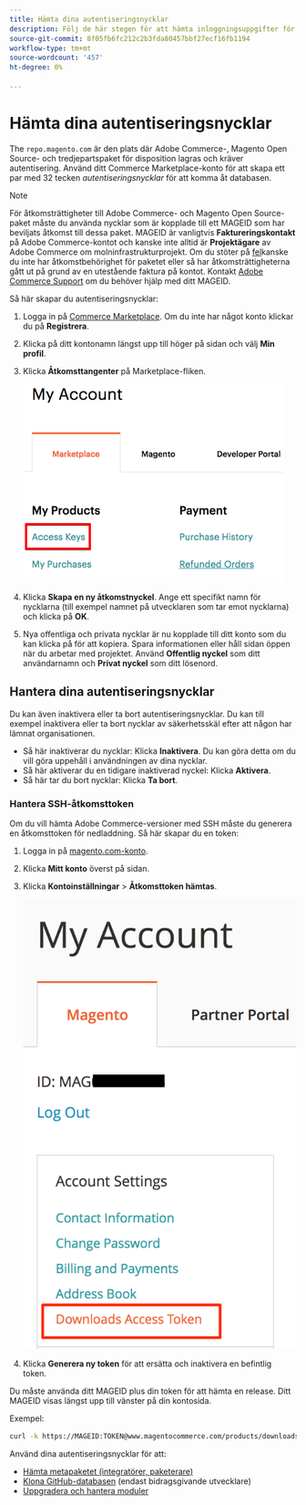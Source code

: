 ```yaml
---
title: Hämta dina autentiseringsnycklar
description: Följ de här stegen för att hämta inloggningsuppgifter för att komma åt Adobe Commerce- och Magento Open Source Composer-paket på repo.magento.com.
source-git-commit: 8f05fb6fc212c2b3fda80457bbf27ecf16fb1194
workflow-type: tm+mt
source-wordcount: '457'
ht-degree: 0%

---
```



# Hämta dina autentiseringsnycklar

The `repo.magento.com` är den plats där Adobe Commerce-, Magento Open Source- och tredjepartspaket för disposition lagras och kräver autentisering. Använd ditt Commerce Marketplace-konto för att skapa ett par med 32 tecken *autentiseringsnycklar* för att komma åt databasen.

>[!NOTE]
>
>För åtkomsträttigheter till Adobe Commerce- och Magento Open Source-paket måste du använda nycklar som är kopplade till ett MAGEID som har beviljats åtkomst till dessa paket. MAGEID är vanligtvis **Faktureringskontakt** på Adobe Commerce-kontot och kanske inte alltid är **Projektägare** av Adobe Commerce om molninfrastrukturprojekt. Om du stöter på [fel](https://support.magento.com/hc/en-us/articles/360040296392)kanske du inte har åtkomstbehörighet för paketet eller så har åtkomsträttigheterna gått ut på grund av en utestående faktura på kontot. Kontakt [Adobe Commerce Support](https://support.magento.com/hc/en-us) om du behöver hjälp med ditt MAGEID.

Så här skapar du autentiseringsnycklar:

1. Logga in på [Commerce Marketplace](https://marketplace.magento.com). Om du inte har något konto klickar du på **Registrera**.
1. Klicka på ditt kontonamn längst upp till höger på sidan och välj **Min profil**.

1. Klicka **Åtkomsttangenter** på Marketplace-fliken.

   ![Skaffa säkra nycklar på Commerce Marketplace](../../assets/installation/cloud_access-key.png)

1. Klicka **Skapa en ny åtkomstnyckel**. Ange ett specifikt namn för nycklarna (till exempel namnet på utvecklaren som tar emot nycklarna) och klicka på **OK**.

1. Nya offentliga och privata nycklar är nu kopplade till ditt konto som du kan klicka på för att kopiera. Spara informationen eller håll sidan öppen när du arbetar med projektet. Använd **Offentlig nyckel** som ditt användarnamn och **Privat nyckel** som ditt lösenord.

## Hantera dina autentiseringsnycklar

Du kan även inaktivera eller ta bort autentiseringsnycklar. Du kan till exempel inaktivera eller ta bort nycklar av säkerhetsskäl efter att någon har lämnat organisationen.

* Så här inaktiverar du nycklar: Klicka **Inaktivera**. Du kan göra detta om du vill göra uppehåll i användningen av dina nycklar.
* Så här aktiverar du en tidigare inaktiverad nyckel: Klicka **Aktivera**.
* Så här tar du bort nycklar: Klicka **Ta bort**.

### Hantera SSH-åtkomsttoken

Om du vill hämta Adobe Commerce-versioner med SSH måste du generera en åtkomsttoken för nedladdning. Så här skapar du en token:

1. Logga in på [magento.com-konto](https://account.magento.com/customer/account/login).
1. Klicka **Mitt konto** överst på sidan.
1. Klicka **Kontoinställningar** > **Åtkomsttoken hämtas**.

   ![Få åtkomst till dina nycklar](../../assets/installation/connect_keys1.png)

1. Klicka **Generera ny token** för att ersätta och inaktivera en befintlig token.

Du måste använda ditt MAGEID plus din token för att hämta en release. Ditt MAGEID visas längst upp till vänster på din kontosida.

Exempel:

```bash
curl -k https://MAGEID:TOKEN@www.magentocommerce.com/products/downloads/info/help
```

Använd dina autentiseringsnycklar för att:

* [Hämta metapaketet (integratörer, paketerare)](../composer.md)
* [Klona GitHub-databasen](https://developer.adobe.com/commerce/contributor/guides/install/clone-repository/) (endast bidragsgivande utvecklare)
* [Uppgradera och hantera moduler](../../upgrade/modules/upgrade.md)
